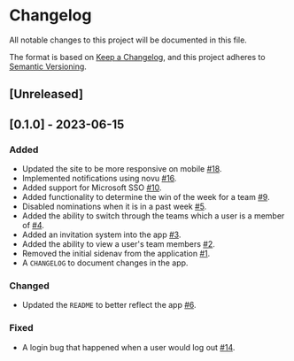 # Changelog

All notable changes to this project will be documented in this file.

The format is based on [Keep a Changelog](https://keepachangelog.com/en/1.0.0/),
and this project adheres to [Semantic Versioning](https://semver.org/spec/v2.0.0.html).

## [Unreleased]

## [0.1.0] - 2023-06-15

### Added

- Updated the site to be more responsive on mobile [#18](https://github.com/gitsocks/win-of-the-week/issues/18).
- Implemented notifications using novu [#16](https://github.com/gitsocks/win-of-the-week/issues/16).
- Added support for Microsoft SSO [#10](https://github.com/gitsocks/win-of-the-week/issues/10).
- Added functionality to determine the win of the week for a team [#9](https://github.com/gitsocks/win-of-the-week/issues/9).
- Disabled nominations when it is in a past week [#5](https://github.com/gitsocks/win-of-the-week/issues/5).
- Added the ability to switch through the teams which a user is a member of [#4](https://github.com/gitsocks/win-of-the-week/issues/4).
- Added an invitation system into the app [#3](https://github.com/gitsocks/win-of-the-week/issues/3).
- Added the ability to view a user's team members [#2](https://github.com/gitsocks/win-of-the-week/issues/2).
- Removed the initial sidenav from the application [#1](https://github.com/gitsocks/win-of-the-week/issues/1).
- A `CHANGELOG` to document changes in the app.

### Changed

- Updated the `README` to better reflect the app [#6](https://github.com/gitsocks/win-of-the-week/issues/6).

### Fixed

- A login bug that happened when a user would log out [#14](https://github.com/gitsocks/win-of-the-week/issues/14).
